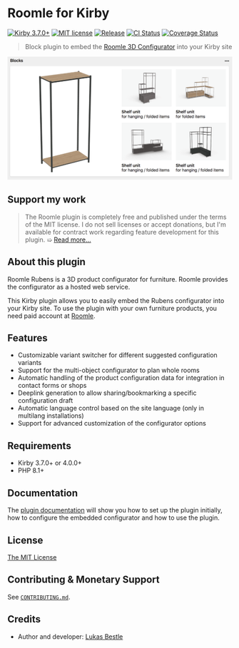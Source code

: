 # Roomle for Kirby

[![Kirby 3.7.0+](https://img.shields.io/badge/Kirby-3.7.0%2B-green)](https://getkirby.com)
[![MIT license](https://img.shields.io/badge/license-MIT-blue.svg)](LICENSE.md)
[![Release](https://img.shields.io/github/v/release/lukasbestle/kirby-roomle)](https://github.com/lukasbestle/kirby-roomle/releases/latest)
[![CI Status](https://img.shields.io/github/actions/workflow/status/lukasbestle/kirby-roomle/ci.yml?branch=main&label=CI)](https://github.com/lukasbestle/kirby-roomle/actions?query=workflow%3ACI+branch%3Amain)
[![Coverage Status](https://img.shields.io/codecov/c/gh/lukasbestle/kirby-roomle?token=IBYEIB22SM)](https://codecov.io/gh/lukasbestle/kirby-roomle)

> Block plugin to embed the [Roomle 3D Configurator](https://www.roomle.com/en/configurator) into your Kirby site

![Screenshot of the Roomle block in the Kirby Panel](screenshot.png)

## Support my work

> The Roomle plugin is completely free and published under the terms of the MIT license. I do not sell licenses or accept donations, but I'm available for contract work regarding feature development for this plugin.
> ➯ [Read more…](.github/CONTRIBUTING.md#monetary-support)

## About this plugin

Roomle Rubens is a 3D product configurator for furniture. Roomle provides the configurator as a hosted web service.

This Kirby plugin allows you to easily embed the Rubens configurator into your Kirby site. To use the plugin with your own furniture products, you need paid account at [Roomle](https://www.roomle.com/en).

## Features

- Customizable variant switcher for different suggested configuration variants
- Support for the multi-object configurator to plan whole rooms
- Automatic handling of the product configuration data for integration in contact forms or shops
- Deeplink generation to allow sharing/bookmarking a specific configuration draft
- Automatic language control based on the site language (only in multilang installations)
- Support for advanced customization of the configurator options

## Requirements

- Kirby 3.7.0+ or 4.0.0+
- PHP 8.1+

## Documentation

The [plugin documentation](https://github.com/lukasbestle/kirby-roomle/wiki) will show you how to set up the plugin initially, how to configure the embedded configurator and how to use the plugin.

## License

[The MIT License](LICENSE.md)

## Contributing & Monetary Support

See [`CONTRIBUTING.md`](.github/CONTRIBUTING.md).

## Credits

- Author and developer: [Lukas Bestle](https://lukasbestle.com)

